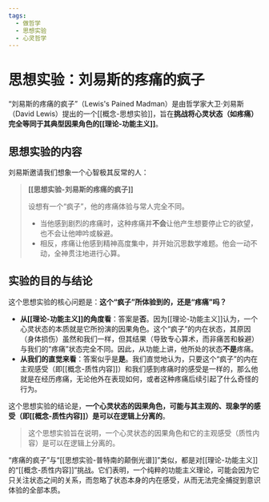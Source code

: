 ```yaml
---
tags:
  - 做哲学
  - 思想实验
  - 心灵哲学
---
```


# 思想实验：刘易斯的疼痛的疯子

“刘易斯的疼痛的疯子”（Lewis's Pained Madman）是由哲学家大卫·刘易斯（David Lewis）提出的一个[[概念-思想实验]]，旨在**挑战将心灵状态（如疼痛）完全等同于其典型因果角色的[[理论-功能主义]]**。

## 思想实验的内容

刘易斯邀请我们想象一个心智极其反常的人：

> **[[思想实验-刘易斯的疼痛的疯子]]**
>
> 设想有一个“疯子”，他的疼痛体验与常人完全不同。
>
> *   当他感到剧烈的疼痛时，这种疼痛并**不会**让他产生想要停止它的欲望，也不会让他呻吟或躲避。
> *   相反，疼痛让他感到精神高度集中，并开始沉思数学难题。他会一动不动，全神贯注地进行心算。

## 实验的目的与结论

这个思想实验的核心问题是：**这个“疯子”所体验到的，还是“疼痛”吗？**

*   **从[[理论-功能主义]]的角度看**：答案是**否**。因为[[理论-功能主义]]认为，一个心灵状态的本质就是它所扮演的因果角色。这个“疯子”的内在状态，其原因（身体损伤）虽然和我们一样，但其结果（导致专心算术，而非痛苦和躲避）与我们的“疼痛”状态完全不同。因此，从功能上讲，他所处的状态**不是**疼痛。
*   **从我们的直觉来看**：答案似乎是**是**。我们直觉地认为，只要这个“疯子”的内在主观感受（即[[概念-质性内容]]）和我们感到疼痛时的感受是一样的，那么他就是在经历疼痛，无论他外在表现如何，或者这种疼痛后续引起了什么奇怪的行为。

这个思想实验的结论是，**一个心灵状态的因果角色，可能与其主观的、现象学的感受（即[[概念-质性内容]]）是可以在逻辑上分离的**。

> 这个思想实验旨在说明，一个心灵状态的因果角色和它的主观感受（质性内容）是可以在逻辑上分离的。

“疼痛的疯子”与“[[思想实验-普特南的颠倒光谱]]”类似，都是对[[理论-功能主义]]的“[[概念-质性内容]]”挑战。它们表明，一个纯粹的功能主义理论，可能会因为它只关注状态之间的关系，而忽略了状态本身的内在感受，从而无法完全捕捉到意识体验的全部本质。
